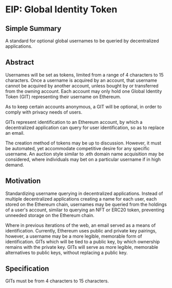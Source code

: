 # EIP: Global Identity Token

## Simple Summary

A standard for optional global usernames to be queried by decentralized applications. 

## Abstract

Usernames will be set as tokens, limited from a range of 4 characters to 15 characters. Once a username is acquired by an account, that username cannot be acquired by another account, unless bought by or transferred from the owning account. Each account may only hold one Global Identity Token (GIT) representing their username on Ethereum. 

As to keep certain accounts anonymous, a GIT will be optional, in order to comply with privacy needs of users. 

GITs represent identification to an Ethereum account, by which a decentralized application can query for user identification, so as to replace an email. 

The creation method of tokens may be up to discussion. However, it must be automated, yet accommodate competitive desire for any specific username. An auction style similar to .eth domain name acquisition may be considered, where individuals may bet on a particular username if in high demand. 

## Motivation 

Standardizing username querying in decentralized applications. Instead of multiple decentralized applications creating a name for each user, each stored on the Ethereum chain, usernames may be queried from the holdings of a user's account, similar to querying an NFT or ERC20 token, preventing unneeded storage on the Ethereum chain. 

Where in previous iterations of the web, an email served as a means of identification. Currently, Ethereum uses public and private key pairings, however, a username may be a more legible, memorable form of identification. GITs which will be tied to a public key, by which ownership remains with the private key. GITs will serve as more legible, memorable alternatives to public keys, without replacing a public key. 

## Specification

GITs must be from 4 characters to 15 characters.
